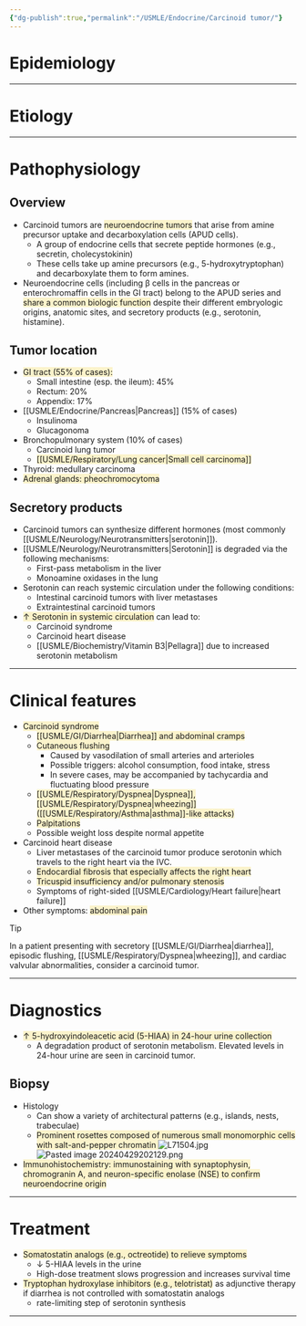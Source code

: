 ```yaml
---
{"dg-publish":true,"permalink":"/USMLE/Endocrine/Carcinoid tumor/"}
---
```


# Epidemiology


---
# Etiology


---
# Pathophysiology
## Overview
- Carcinoid tumors are <span style="background:rgba(240, 200, 0, 0.2)">neuroendocrine tumors</span> that arise from amine precursor uptake and decarboxylation cells (APUD cells).
	- A group of endocrine cells that secrete peptide hormones (e.g., secretin, cholecystokinin)
	- These cells take up amine precursors (e.g., 5-hydroxytryptophan) and decarboxylate them to form amines.
- Neuroendocrine cells (including β cells in the pancreas or enterochromaffin cells in the GI tract) belong to the APUD series and <span style="background:rgba(240, 200, 0, 0.2)">share a common biologic function</span> despite their different embryologic origins, anatomic sites, and secretory products (e.g., serotonin, histamine).
## Tumor location
- <span style="background:rgba(240, 200, 0, 0.2)">GI tract (55% of cases):</span>
	- Small intestine (esp. the ileum): 45%
	- Rectum: 20%
	- Appendix: 17%
- [[USMLE/Endocrine/Pancreas\|Pancreas]] (15% of cases)
	- Insulinoma
	- Glucagonoma
- Bronchopulmonary system (10% of cases)
	- Carcinoid lung tumor
	- <span style="background:rgba(240, 200, 0, 0.2)">[[USMLE/Respiratory/Lung cancer\|Small cell carcinoma]]</span>
- Thyroid: medullary carcinoma
- <span style="background:rgba(240, 200, 0, 0.2)">Adrenal glands: pheochromocytoma</span>
## Secretory products
- Carcinoid tumors can synthesize different hormones (most commonly [[USMLE/Neurology/Neurotransmitters\|serotonin]]).
- [[USMLE/Neurology/Neurotransmitters\|Serotonin]] is degraded via the following mechanisms:
	- First-pass metabolism in the liver
	- Monoamine oxidases in the lung
- Serotonin can reach systemic circulation under the following conditions:
	- Intestinal carcinoid tumors with liver metastases 
	- Extraintestinal carcinoid tumors 
- <span style="background:rgba(240, 200, 0, 0.2)">↑ Serotonin in systemic circulation</span> can lead to:
	- Carcinoid syndrome
	- Carcinoid heart disease
	- [[USMLE/Biochemistry/Vitamin B3\|Pellagra]] due to increased serotonin metabolism

---
# Clinical features
- <span style="background:rgba(240, 200, 0, 0.2)">Carcinoid syndrome</span>
	- <span style="background:rgba(240, 200, 0, 0.2)">[[USMLE/GI/Diarrhea\|Diarrhea]] and abdominal cramps</span>
	- <span style="background:rgba(240, 200, 0, 0.2)">Cutaneous flushing </span>
		- Caused by vasodilation of small arteries and arterioles
		- Possible triggers: alcohol consumption, food intake, stress
		- In severe cases, may be accompanied by tachycardia and fluctuating blood pressure
	- <span style="background:rgba(240, 200, 0, 0.2)">[[USMLE/Respiratory/Dyspnea\|Dyspnea]], [[USMLE/Respiratory/Dyspnea\|wheezing]] ([[USMLE/Respiratory/Asthma\|asthma]]-like attacks)</span>
	- <span style="background:rgba(240, 200, 0, 0.2)">Palpitations</span>
	- Possible weight loss despite normal appetite
- Carcinoid heart disease
	- Liver metastases of the carcinoid tumor produce serotonin which travels to the right heart via the IVC.
	- <span style="background:rgba(240, 200, 0, 0.2)">Endocardial fibrosis that especially affects the right heart </span>
	- <span style="background:rgba(240, 200, 0, 0.2)">Tricuspid insufficiency and/or pulmonary stenosis</span>
	- Symptoms of right-sided [[USMLE/Cardiology/Heart failure\|heart failure]]
- Other symptoms: <span style="background:rgba(240, 200, 0, 0.2)">abdominal pain</span>

>[!tip] 
>In a patient presenting with secretory [[USMLE/GI/Diarrhea\|diarrhea]], episodic flushing, [[USMLE/Respiratory/Dyspnea\|wheezing]], and cardiac valvular abnormalities, consider a carcinoid tumor.

---
# Diagnostics
- <span style="background:rgba(240, 200, 0, 0.2)">↑ 5-hydroxyindoleacetic acid (5-HIAA) in 24-hour urine collection</span>
	- A degradation product of serotonin metabolism. Elevated levels in 24-hour urine are seen in carcinoid tumor.
## Biopsy 
- Histology
	- Can show a variety of architectural patterns (e.g., islands, nests, trabeculae)
	- <span style="background:rgba(240, 200, 0, 0.2)">Prominent rosettes composed of numerous small monomorphic cells with salt-and-pepper chromatin </span>![L71504.jpg](/img/user/appendix/L71504.jpg)![Pasted image 20240429202129.png](/img/user/appendix/Pasted%20image%2020240429202129.png)
- <span style="background:rgba(240, 200, 0, 0.2)">Immunohistochemistry: immunostaining with synaptophysin, chromogranin A, and neuron-specific enolase (NSE) to confirm neuroendocrine origin</span>

---
# Treatment
- <span style="background:rgba(240, 200, 0, 0.2)">Somatostatin analogs (e.g., octreotide) to relieve symptoms</span>
	- ↓ 5-HIAA levels in the urine
	- High-dose treatment slows progression and increases survival time
- <span style="background:rgba(240, 200, 0, 0.2)">Tryptophan hydroxylase inhibitors (e.g., telotristat)</span> as adjunctive therapy if diarrhea is not controlled with somatostatin analogs
	- rate-limiting step of serotonin synthesis

---
